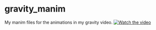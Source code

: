 # gravity_manim
My manim files for the animations in my gravity video. 
[![Watch the video](https://img.youtube.com/vi/8seGkJHGRAU/maxresdefault.jpg)](https://youtu.be/8seGkJHGRAU)
